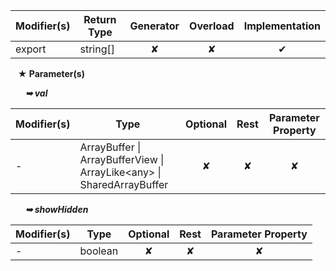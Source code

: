 | Modifier(s)                            | Return Type                    | Generator                        | Overload                         | Implementation                        |
|----------------------------------------|--------------------------------|:--------------------------------:|:--------------------------------:|:-------------------------------------:|
| export | string[] | ✘ | ✘  | ✔ |

&nbsp;&nbsp; **&#9733; Parameter(s)**

&nbsp;&nbsp;&nbsp;&nbsp;&nbsp; _**&#10149; val**_

| Modifier(s)                              | Type                        | Optional                           | Rest                          | Parameter Property                          |
|------------------------------------------|-----------------------------|:----------------------------------:|:-----------------------------:|:-------------------------------------------:|
| - | ArrayBuffer &#124; ArrayBufferView &#124; ArrayLike&lt;any&gt; &#124; SharedArrayBuffer | ✘  | ✘ | ✘ |

&nbsp;&nbsp;&nbsp;&nbsp;&nbsp; _**&#10149; showHidden**_

| Modifier(s)                              | Type                        | Optional                           | Rest                          | Parameter Property                          |
|------------------------------------------|-----------------------------|:----------------------------------:|:-----------------------------:|:-------------------------------------------:|
| - | boolean | ✘  | ✘ | ✘ |